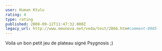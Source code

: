 ```yaml
---
user: Human Ktulu
rating: 4
type: rating
published: 2008-09-12T11:47:32.000Z
legacy_url: http://www.emunova.net/veda/test/2866.htm#comment-9985
---
```

Voila un bon petit jeu de plateau signé Psygnosis ;)